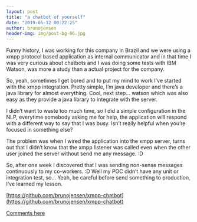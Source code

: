 ```yaml
---
layout: post
title: "a chatbot of yourself"
date: "2019-05-12 00:22:25"
author: brunojensen
header-img: img/post-bg-06.jpg
---
```

Funny history, I was working for this company in Brazil and we were using a xmpp protocol based application as internal communicator and in that time I was very curious about chatbots and I was doing some tests with IBM Watson, was more a study than a actual project for the company.

So, yeah, sometimes I get bored and to put my mind to work I’ve started with the xmpp integration. Pretty simple, I’m java developer and there’s a java library for almost everything. Cool, next step... watson which was also easy as they provide a java library to integrate with the server.

I didn’t want to waste too much time, so I did a simple configuration in the NLP, everytime somebody asking me for help, the application will respond with a different way to say that I was busy. Isn’t really helpful when you’re focused in something else?

The problem was when I wired the application into the xmpp server, turns out that I didn’t know that the xmpp listener was called even when the other user joined the server without send me any message. :D

So, after one week I discovered that I was sending non-sense messages continuously to my co-workers. :D
Well my POC didn’t have any unit or integration test, so... Yeah, be careful before send something to production, I’ve learned my lesson.

[https://github.com/brunojensen/xmpp-chatbot](https://github.com/brunojensen/xmpp-chatbot)

[Comments here](https://github.com/brunojensen/brunojensen.github.com/issues)
